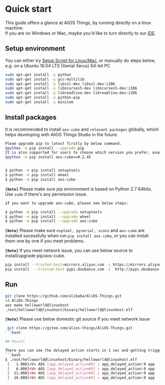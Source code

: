# Quick start

This guide offers a glance at AliOS Things, by running directly on a linux machine.  
If you are on Windows or Mac, maybe you'd like to turn directly to our [IDE](https://github.com/alibaba/AliOS-Things/wiki/AliOS-Things-Studio).

## Setup environment

You can either try [Setup Script for Linux/Mac](http://p28phe5s5.bkt.clouddn.com/setup_linux_osx.sh), or manually do steps below,  
e.g. on a Ubuntu 16.04 LTS (Xenial Xerus) 64-bit PC

```bash
sudo apt-get install -y python
sudo apt-get install -y gcc-multilib
sudo apt-get install -y libssl-dev libssl-dev:i386
sudo apt-get install -y libncurses5-dev libncurses5-dev:i386
sudo apt-get install -y libreadline-dev libreadline-dev:i386
sudo apt-get install -y python-pip
sudo apt-get install -y minicom
```

## Install packages
It is recommended to install `aos-cube` and `relevant packages` globally, which helps developing with AliOS Things Studio in the future.
```bash
Pleae upgrade pip to latest firstly by below command.
$python -m pip install --upgrade pip
It is also supported for users to choose which version you prefer, example as below:
$python -m pip install aos-cube==0.2.45


$ python -m pip install setuptools
$ python -m pip install wheel
$ python -m pip install aos-cube
```
**`[Note]`** Please make sure pip environment is based on Python 2.7 64bits. Use `sudo` if there's any permission issue.

```bash
if you want to upgrade aos-cube, please see below steps:

$ python -m pip install --upgrade setuptools
$ python -m pip install --upgrade wheel
$ python -m pip install --upgrade aos-cube
```
**`[Note]`** Please make sure `esptool, pyserial, scons` and `aos-cube` are installed sucessfully when run `pip install aos-cube`, or you can install them one by one if you meet problems.

**`[Note]`** If you meet network issue, you can use below source to install/upgrade pip/aos-cube.
```bash
pip install --trusted-host=mirrors.aliyun.com -i https://mirrors.aliyun.com/pypi/simple/ --upgrade pip
pip install  --trusted-host pypi.doubanio.com -i  http://pypi.doubanio.com/simple/aos-cube/simple/ --upgrade aos-cube
```

## Run

```bash
git clone https://github.com/alibaba/AliOS-Things.git
cd AliOS-Things
aos make helloworld@linuxhost
./out/helloworld@linuxhost/binary/helloworld@linuxhost.elf
```
**`[Note]`** Please use below domestic git source if you meet network issue
```bash
 git clone https://gitee.com/alios-things/AliOS-Things.git
```bash

## Result

There you can see the delayed action starts in 1 sec and getting triggered every 5 secs.
```bash
$ ./out/helloworld@linuxhost/binary/helloworld@linuxhost.elf
 [   1.000]<V> AOS [app_delayed_action#9] : app_delayed_action:9 app
 [   6.000]<V> AOS [app_delayed_action#9] : app_delayed_action:9 app
 [  11.000]<V> AOS [app_delayed_action#9] : app_delayed_action:9 app
 [  16.000]<V> AOS [app_delayed_action#9] : app_delayed_action:9 app
 ```

